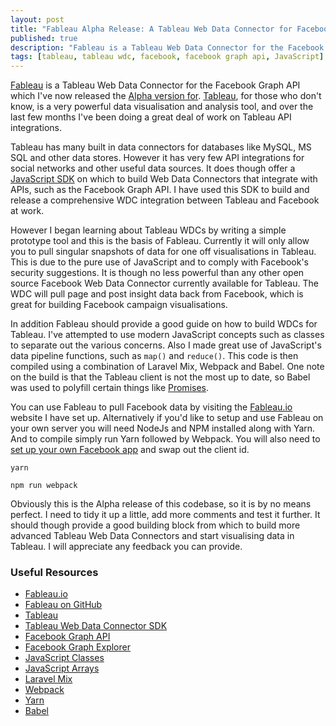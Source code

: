 ```yaml
---
layout: post
title: "Fableau Alpha Release: A Tableau Web Data Connector for Facebook"
published: true
description: "Fableau is a Tableau Web Data Connector for the Facebook Graph API which I've now released the Alpha version for."
tags: [tableau, tableau wdc, facebook, facebook graph api, JavaScript]
---
```

[Fableau](http://fableau.io) is a Tableau Web Data Connector for the Facebook Graph API which I've now released the [Alpha version for](https://github.com/RobDWaller/fableau). [Tableau](https://tableau.com), for those who don't know, is a very powerful data visualisation and analysis tool, and over the last few months I've been doing a great deal of work on Tableau API integrations.

Tableau has many built in data connectors for databases like MySQL, MS SQL and other data stores. However it has very few API integrations for social networks and other useful data sources. It does though offer a [JavaScript SDK](https://tableau.github.io/webdataconnector/) on which to build Web Data Connectors that integrate with APIs, such as the Facebook Graph API. I have used this SDK to build and release a comprehensive WDC integration between Tableau and Facebook at work.

However I began learning about Tableau WDCs by writing a simple prototype tool and this is the basis of Fableau. Currently it will only allow you to pull singular snapshots of data for one off visualisations in Tableau. This is due to the pure use of JavaScript and to comply with Facebook's security suggestions. It is though no less powerful than any other open source Facebook Web Data Connector currently available for Tableau. The WDC will pull page and post insight data back from Facebook, which is great for building Facebook campaign visualisations.

In addition Fableau should provide a good guide on how to build WDCs for Tableau. I've attempted to use modern JavaScript concepts such as classes to separate out the various concerns. Also I made great use of JavaScript's data pipeline functions, such as `map()` and `reduce()`. This code is then compiled using a combination of Laravel Mix, Webpack and Babel. One note on the build is that the Tableau client is not the most up to date, so Babel was used to polyfill certain things like [Promises]().

You can use Fableau to pull Facebook data by visiting the [Fableau.io](http://fableau.io) website I have set up. Alternatively if you'd like to setup and use Fableau on your own server you will need NodeJs and NPM installed along with Yarn. And to compile simply run Yarn followed by Webpack. You will also need to [set up your own Facebook app](https://developers.facebook.com/) and swap out the client id.

```
yarn

npm run webpack
```

Obviously this is the Alpha release of this codebase, so it is by no means perfect. I need to tidy it up a little, add more comments and test it further. It should though provide a good building block from which to build more advanced Tableau Web Data Connectors and start visualising data in Tableau. I will appreciate any feedback you can provide.

### Useful Resources
- [Fableau.io](http://fableau.io)
- [Fableau on GitHub](https://github.com/RobDWaller/fableau)
- [Tableau](https://www.tableau.com/)
- [Tableau Web Data Connector SDK](https://tableau.github.io/webdataconnector/)
- [Facebook Graph API](https://developers.facebook.com/docs/graph-api)
- [Facebook Graph Explorer](https://developers.facebook.com/tools/explorer/)
- [JavaScript Classes](https://developer.mozilla.org/en-US/docs/Web/JavaScript/Reference/Classes)
- [JavaScript Arrays](https://developer.mozilla.org/en-US/docs/Web/JavaScript/Reference/Global_Objects/Array)
- [Laravel Mix](https://laravel.com/docs/5.4/mix)
- [Webpack](https://webpack.js.org/)
- [Yarn](https://yarnpkg.com/lang/en/)
- [Babel](https://babeljs.io/)
